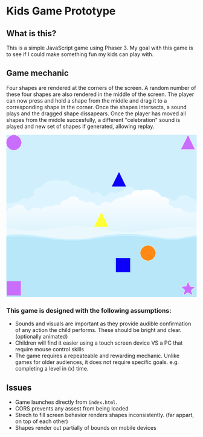 # Kids Game Prototype

## What is this?
This is a simple JavaScript game using Phaser 3. My goal with this game is to see if I could make something fun my kids can play with.

## Game mechanic
Four shapes are rendered at the corners of the screen.
A random number of these four shapes are also rendered in the middle of the screen. The player can now press and hold a shape from the middle and drag it to a corresponding shape in the corner. Once the shapes intersects, a sound plays and the dragged shape dissapears. Once the player has moved all shapes from the middle succesfully, a different "celebration" sound is played and new set of shapes if generated, allowing replay.

![example of game appearance](game.png)

### This game is designed with the following assumptions:
- Sounds and visuals are important as they provide audible confirmation of any action the child performs. These should be bright and clear. (optionally animated)
- Children will find it easier using a touch screen device VS a PC that require mouse control skills
- The game requires a repeateable and rewarding mechanic. Unlike games for older audiences, it does not require specific goals. e.g. completing a level in (x) time.

## Issues
- Game launches directly from `index.html`.
- CORS prevents any assest from being loaded
- Strech to fill screen behavior renders shapes inconsistently. (far appart, on top of each other)
- Shapes render out partially of bounds on mobile devices
